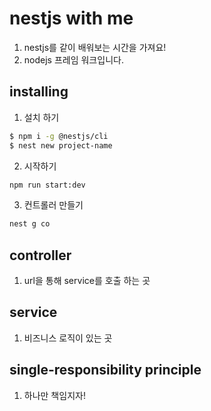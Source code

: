 # nestjs with me
1. nestjs를 같이 배워보는 시간을 가져요!
2. nodejs 프레임 워크입니다.

## installing
1. 설치 하기

```bash
$ npm i -g @nestjs/cli
$ nest new project-name
```

2. 시작하기
```bash
npm run start:dev
```
3. 컨트롤러 만들기
```bash
nest g co 
```
## controller
1. url을 통해 service를 호출 하는 곳
## service
1. 비즈니스 로직이 있는 곳

## single-responsibility principle
1. 하나만 책임지자!